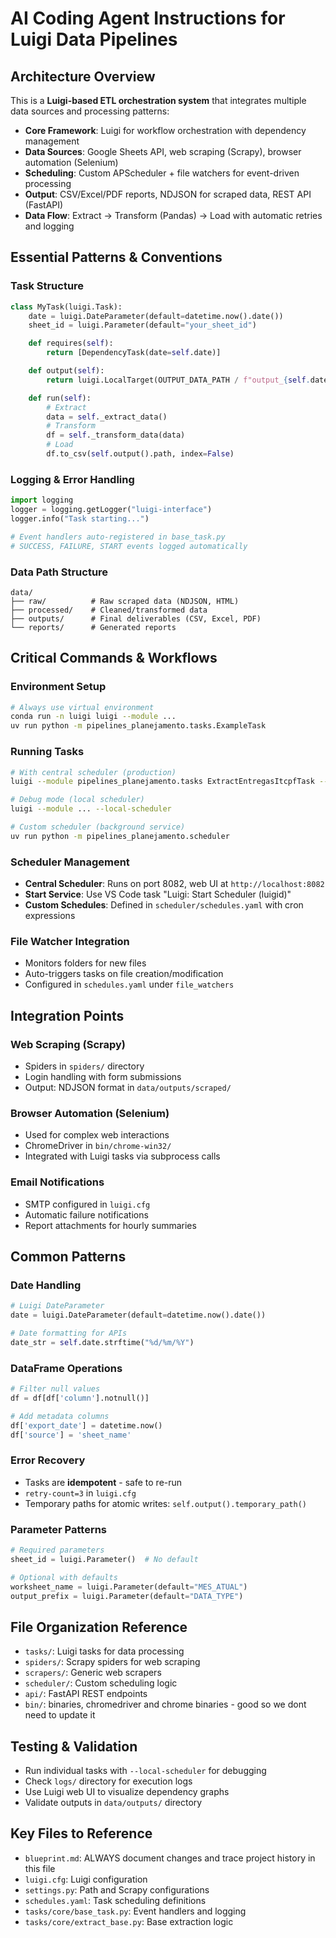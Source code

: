 # AI Coding Agent Instructions for Luigi Data Pipelines

## Architecture Overview

This is a **Luigi-based ETL orchestration system** that integrates multiple data sources and processing patterns:

- **Core Framework**: Luigi for workflow orchestration with dependency management
- **Data Sources**: Google Sheets API, web scraping (Scrapy), browser automation (Selenium)
- **Scheduling**: Custom APScheduler + file watchers for event-driven processing
- **Output**: CSV/Excel/PDF reports, NDJSON for scraped data, REST API (FastAPI)
- **Data Flow**: Extract → Transform (Pandas) → Load with automatic retries and logging

## Essential Patterns & Conventions

### Task Structure
```python
class MyTask(luigi.Task):
    date = luigi.DateParameter(default=datetime.now().date())
    sheet_id = luigi.Parameter(default="your_sheet_id")

    def requires(self):
        return [DependencyTask(date=self.date)]

    def output(self):
        return luigi.LocalTarget(OUTPUT_DATA_PATH / f"output_{self.date}.csv")

    def run(self):
        # Extract
        data = self._extract_data()
        # Transform
        df = self._transform_data(data)
        # Load
        df.to_csv(self.output().path, index=False)
```

### Logging & Error Handling
```python
import logging
logger = logging.getLogger("luigi-interface")
logger.info("Task starting...")

# Event handlers auto-registered in base_task.py
# SUCCESS, FAILURE, START events logged automatically
```

### Data Path Structure
```
data/
├── raw/          # Raw scraped data (NDJSON, HTML)
├── processed/    # Cleaned/transformed data
├── outputs/      # Final deliverables (CSV, Excel, PDF)
└── reports/      # Generated reports
```

## Critical Commands & Workflows

### Environment Setup
```bash
# Always use virtual environment
conda run -n luigi luigi --module ...
uv run python -m pipelines_planejamento.tasks.ExampleTask
```

### Running Tasks
```bash
# With central scheduler (production)
luigi --module pipelines_planejamento.tasks ExtractEntregasItcpfTask --scheduler-url http://localhost:8082

# Debug mode (local scheduler)
luigi --module ... --local-scheduler

# Custom scheduler (background service)
uv run python -m pipelines_planejamento.scheduler
```

### Scheduler Management
- **Central Scheduler**: Runs on port 8082, web UI at `http://localhost:8082`
- **Start Service**: Use VS Code task "Luigi: Start Scheduler (luigid)"
- **Custom Schedules**: Defined in `scheduler/schedules.yaml` with cron expressions

### File Watcher Integration
- Monitors folders for new files
- Auto-triggers tasks on file creation/modification
- Configured in `schedules.yaml` under `file_watchers`

## Integration Points

### Web Scraping (Scrapy)
- Spiders in `spiders/` directory
- Login handling with form submissions
- Output: NDJSON format in `data/outputs/scraped/`

### Browser Automation (Selenium)
- Used for complex web interactions
- ChromeDriver in `bin/chrome-win32/`
- Integrated with Luigi tasks via subprocess calls

### Email Notifications
- SMTP configured in `luigi.cfg`
- Automatic failure notifications
- Report attachments for hourly summaries

## Common Patterns

### Date Handling
```python
# Luigi DateParameter
date = luigi.DateParameter(default=datetime.now().date())

# Date formatting for APIs
date_str = self.date.strftime("%d/%m/%Y")
```

### DataFrame Operations
```python
# Filter null values
df = df[df['column'].notnull()]

# Add metadata columns
df['export_date'] = datetime.now()
df['source'] = 'sheet_name'
```

### Error Recovery
- Tasks are **idempotent** - safe to re-run
- `retry-count=3` in `luigi.cfg`
- Temporary paths for atomic writes: `self.output().temporary_path()`

### Parameter Patterns
```python
# Required parameters
sheet_id = luigi.Parameter()  # No default

# Optional with defaults
worksheet_name = luigi.Parameter(default="MES_ATUAL")
output_prefix = luigi.Parameter(default="DATA_TYPE")
```

## File Organization Reference

- `tasks/`: Luigi tasks for data processing
- `spiders/`: Scrapy spiders for web scraping
- `scrapers/`: Generic web scrapers
- `scheduler/`: Custom scheduling logic
- `api/`: FastAPI REST endpoints
- `bin/`: binaries, chromedriver and chrome binaries - good so we dont need to update it

## Testing & Validation

- Run individual tasks with `--local-scheduler` for debugging
- Check `logs/` directory for execution logs
- Use Luigi web UI to visualize dependency graphs
- Validate outputs in `data/outputs/` directory

## Key Files to Reference

- `blueprint.md`: ALWAYS document changes and trace project history in this file
- `luigi.cfg`: Luigi configuration
- `settings.py`: Path and Scrapy configurations
- `schedules.yaml`: Task scheduling definitions
- `tasks/core/base_task.py`: Event handlers and logging
- `tasks/core/extract_base.py`: Base extraction logic